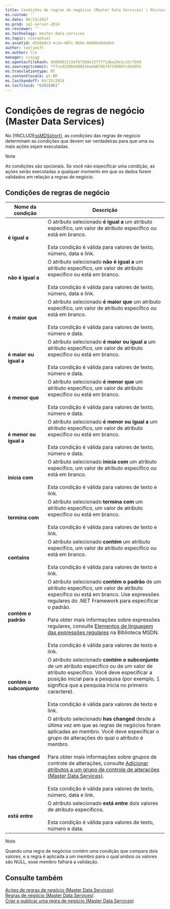 ```yaml
---
title: Condições de regras de negócios (Master Data Services) | Microsoft Docs
ms.custom: ''
ms.date: 06/13/2017
ms.prod: sql-server-2014
ms.reviewer: ''
ms.technology: master-data-services
ms.topic: conceptual
ms.assetid: d2e0a8c3-4c2e-407c-856e-68d95ebda9ed
author: leolimsft
ms.author: lle
manager: craigg
ms.openlocfilehash: d5089921156f97509e157f771dbe20e1c33cf569
ms.sourcegitcommit: f7fced330b64d6616aeb8766747295807c92dd41
ms.translationtype: MT
ms.contentlocale: pt-BR
ms.lasthandoff: 04/23/2019
ms.locfileid: "62925961"
---
```

# <a name="business-rule-conditions-master-data-services"></a>Condições de regras de negócio (Master Data Services)
  No [!INCLUDE[ssMDSshort](../includes/ssmdsshort-md.md)], as condições das regras de negócio determinam as condições que devem ser verdadeiras para que uma ou mais ações sejam executadas.  
  
> [!NOTE]  
>  As condições são opcionais. Se você não especificar uma condição, as ações serão executadas a qualquer momento em que os dados forem validados em relação a regras de negócio.  
  
## <a name="business-rule-conditions"></a>Condições de regras de negócio  
  
|Nome da condição|Descrição|  
|--------------------|-----------------|  
|**é igual a**|O atributo selecionado **é igual a** um atributo específico, um valor de atributo específico ou está em branco.<br /><br /> Esta condição é válida para valores de texto, número, data e link.|  
|**não é igual a**|O atributo selecionado **não é igual a** um atributo específico, um valor de atributo específico ou está em branco.<br /><br /> Esta condição é válida para valores de texto, número, data e link.|  
|**é maior que**|O atributo selecionado **é maior que** um atributo específico, um valor de atributo específico ou está em branco.<br /><br /> Esta condição é válida para valores de texto, número e data.|  
|**é maior ou igual a**|O atributo selecionado **é maior ou igual a** um atributo específico, um valor de atributo específico ou está em branco.<br /><br /> Esta condição é válida para valores de texto, número e data.|  
|**é menor que**|O atributo selecionado **é menor que** um atributo específico, um valor de atributo específico ou está em branco.<br /><br /> Esta condição é válida para valores de texto, número e data.|  
|**é menor ou igual a**|O atributo selecionado **é menor ou igual a** um atributo específico, um valor de atributo específico ou está em branco.<br /><br /> Esta condição é válida para valores de texto, número e data.|  
|**inicia com**|O atributo selecionado **inicia com** um atributo específico, um valor de atributo específico ou está em branco.<br /><br /> Esta condição é válida para valores de texto e link.|  
|**termina com**|O atributo selecionado **termina com** um atributo específico, um valor de atributo específico ou está em branco.<br /><br /> Esta condição é válida para valores de texto e link.|  
|**contains**|O atributo selecionado **contém** um atributo específico, um valor de atributo específico ou está em branco.<br /><br /> Esta condição é válida para valores de texto e link.|  
|**contém o padrão**|O atributo selecionado **contém o padrão** de um atributo específico, um valor de atributo específico ou está em branco. Use expressões regulares do .NET Framework para especificar o padrão.<br /><br /> Para obter mais informações sobre expressões regulares, consulte [Elementos de linguagem das expressões regulares](https://go.microsoft.com/fwlink/?LinkId=164401) na Biblioteca MSDN.<br /><br /> Esta condição é válida para valores de texto e link.|  
|**contém o subconjunto**|O atributo selecionado **contém o subconjunto** de um atributo específico ou de um valor de atributo específico. Você deve especificar a posição inicial para a pesquisa (por exemplo, 1 significa que a pesquisa inicia no primeiro caractere).<br /><br /> Esta condição é válida para valores de texto e link.|  
|**has changed**|O atributo selecionado **has changed** desde a última vez em que as regras de negócios foram aplicadas ao membro. Você deve especificar o grupo de alterações do qual o atributo é membro.<br /><br /> Para obter mais informações sobre grupos de controle de alterações, consulte [Adicionar atributos a um grupo de controle de alterações &#40;Master Data Services&#41;](add-attributes-to-a-change-tracking-group-master-data-services.md).<br /><br /> Esta condição é válida para valores de texto, número, data e link.|  
|**está entre**|O atributo selecionado **está entre** dois valores de atributo específicos.<br /><br /> Esta condição é válida para valores de texto, número e data.|  
  
> [!NOTE]  
>  Quando uma regra de negócios contém uma condição que compara dois valores, e a regra é aplicada a um membro para o qual ambos os valores são NULL, esse membro falhará a validação.  
  
## <a name="see-also"></a>Consulte também  
 [Ações de regras de negócio &#40;Master Data Services&#41;](../../2014/master-data-services/business-rule-actions-master-data-services.md)   
 [Regras de negócio &#40;Master Data Services&#41;](../../2014/master-data-services/business-rules-master-data-services.md)   
 [Criar e publicar uma regra de negócio &#40;Master Data Services&#41;](../../2014/master-data-services/create-and-publish-a-business-rule-master-data-services.md)  
  
  
